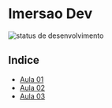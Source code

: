 # Imersao Dev
![status de desenvolvimento](http://img.shields.io/static/v1?label=STATUS&message=EM%20DESENVOLVIMENTO&color=GREEN&style=for-the-badge)

## Indice
* [Aula 01](https://github.com/LevoratoJoao/Imersao-Dev/tree/aula01/calculadoraMedia)
* [Aula 02](https://github.com/LevoratoJoao/Imersao-Dev/tree/aula02/conversorMoedas)
* [Aula 03](https://github.com/LevoratoJoao/Imersao-Dev/tree/aula03/mentalista)
